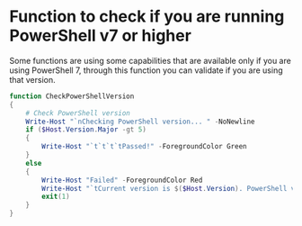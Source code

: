 # Function to check if you are running PowerShell v7 or higher

Some functions are using some capabilities that are available only if you are using PowerShell 7, through this function you can validate if you are using that version.

```powershell
function CheckPowerShellVersion
{
    # Check PowerShell version
    Write-Host "`nChecking PowerShell version... " -NoNewline
    if ($Host.Version.Major -gt 5)
    {
        Write-Host "`t`t`t`tPassed!" -ForegroundColor Green
    }
    else
    {
        Write-Host "Failed" -ForegroundColor Red
        Write-Host "`tCurrent version is $($Host.Version). PowerShell version 7 or newer is required."
        exit(1)
    }
}
```
